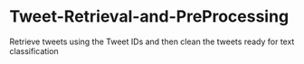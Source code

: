 # Tweet-Retrieval-and-PreProcessing
Retrieve tweets using the Tweet IDs and then clean the tweets ready for text classification

